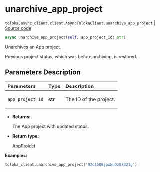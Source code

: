# unarchive_app_project
`toloka.async_client.client.AsyncTolokaClient.unarchive_app_project` | [Source code](https://github.com/Toloka/toloka-kit/blob/v1.2.3/src/async_client/client.py#L0)

```python
async unarchive_app_project(self, app_project_id: str)
```

Unarchives an App project.


Previous project status, which was before archiving, is restored.

## Parameters Description

| Parameters | Type | Description |
| :----------| :----| :-----------|
`app_project_id`|**str**|<p>The ID of the project.</p>

* **Returns:**

  The App project with updated status.

* **Return type:**

  [AppProject](toloka.client.app.AppProject.md)

**Examples:**


```python
toloka_client.unarchive_app_project('Q2d15QBjpwWuDz8Z321g')
```
